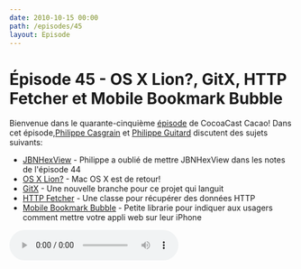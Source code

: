 ```yaml
---
date: 2010-10-15 00:00
path: /episodes/45
layout: Episode
---
```

# Épisode 45 - OS X Lion?, GitX, HTTP Fetcher et Mobile Bookmark Bubble
<p>Bienvenue dans le quarante-cinquième <a href="https://cacaocast.com/media/cacaocast_45.mp3" title="CocoaCast Cacao Episode 45">épisode</a> de CocoaCast Cacao! Dans cet épisode,<a href="http://www.twitter.com/philippec" title="Philippe Casgrain sur Twitter">Philippe Casgrain</a> et <a href="http://www.twitter.com/philippeguitard" title="Philippe Guitard sur Twitter">Philippe Guitard</a> discutent des sujets suivants:</p>
<ul><li><a href="http://www.mactronique.com/showArtMnt.php?type=app&amp;id=32" title="JBNHexView">JBNHexView</a> - Philippe a oublié de mettre JBNHexView dans les notes de l'épisode 44</li>
<li><a href="http://www.macgeneration.com/news/voir/172141/special-event-le-mac-est-de-retour" title="OS X Lion?">OS X Lion?</a> - Mac OS X est de retour!</li>
<li><a href="http://github.com/brotherbard/gitx" title="GitX">GitX</a> - Une nouvelle branche pour ce projet qui languit</li>
<li><a href="http://googlemac.blogspot.com/2010/09/http-fetcher-class-for-mac-os-x-and-ios.html" title="HTTP Fetcher">HTTP Fetcher</a> - Une classe pour récupérer des données HTTP</li>
<li><a href="http://code.google.com/p/mobile-bookmark-bubble/" title="Mobile Bookmark Bubble">Mobile Bookmark Bubble</a> - Petite librarie pour indiquer aux usagers comment mettre votre appli web sur leur iPhone</li>
</ul>
<p><audio controls><source src="https://cacaocast.com/media/cacaocast_45.mp3" type="audio/mpeg"><source src="https://cacaocast.com/media/cacaocast_45.mp3" type="audio/mp4">Votre navigateur ne supporte pas l'élément audio / Your browser does not support the audio element.</audio></p>
